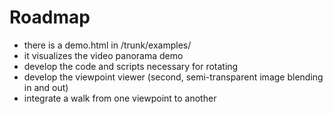 # Roadmap #

  * there is a demo.html in /trunk/examples/
  * it visualizes the video panorama demo
  * develop the code and scripts necessary for rotating
  * develop the viewpoint viewer (second, semi-transparent image blending in and out)
  * integrate a walk from one viewpoint to another